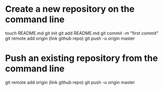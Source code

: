 # Create a new repository on the command line
 
touch README.md
git init
git add README.md
git commit -m "first commit"
git remote add origin (link github repo)
git push -u origin master
 
# Push an existing repository from the command line
 
git remote add origin (link github repo)
git push -u origin master
